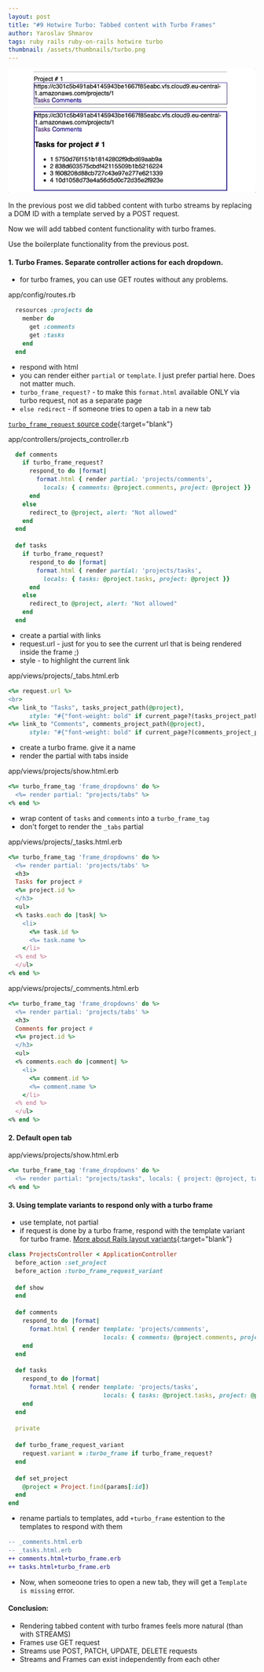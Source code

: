 ```yaml
---
layout: post
title: "#9 Hotwire Turbo: Tabbed content with Turbo Frames"
author: Yaroslav Shmarov
tags: ruby rails ruby-on-rails hotwire turbo
thumbnail: /assets/thumbnails/turbo.png
---
```


![turbo-frames-tabs](assets/images/turbo-frames-tabs.gif)

In the previous post we did tabbed content with turbo streams by replacing a DOM ID with a template served by a POST request.

Now we will add tabbed content functionality with turbo frames.

Use the boilerplate functionality from the previous post.

#### 1. Turbo Frames. Separate controller actions for each dropdown.

* for turbo frames, you can use GET routes without any problems.

app/config/routes.rb
```ruby
  resources :projects do
    member do
      get :comments
      get :tasks
    end
  end
```

* respond with html
* you can render either `partial` or `template`. I just prefer partial here. Does not matter much.
* `turbo_frame_request?` - to make this `format.html` available ONLY via turbo request, not as a separate page
* `else redirect` - if someone tries to open a tab in a new tab

[`turbo_frame_request` source code](https://github.com/hotwired/turbo-rails/blob/main/app/controllers/turbo/frames/frame_request.rb#L21){:target="blank"}

app/controllers/projects_controller.rb
```ruby
  def comments
    if turbo_frame_request?
      respond_to do |format|
        format.html { render partial: 'projects/comments',
          locals: { comments: @project.comments, project: @project }}
      end
    else
      redirect_to @project, alert: "Not allowed"
    end
  end

  def tasks
    if turbo_frame_request?
      respond_to do |format|
        format.html { render partial: 'projects/tasks',
          locals: { tasks: @project.tasks, project: @project }}
      end
    else
      redirect_to @project, alert: "Not allowed"
    end
  end
```

* create a partial with links
* request.url - just for you to see the current url that is being rendered inside the frame ;)
* style - to highlight the current link

app/views/projects/_tabs.html.erb
```ruby
<%= request.url %>
<br>
<%= link_to "Tasks", tasks_project_path(@project),
      style: "#{"font-weight: bold" if current_page?(tasks_project_path(@project))}" %>
<%= link_to "Comments", comments_project_path(@project),
      style: "#{"font-weight: bold" if current_page?(comments_project_path(@project))}" %>
```

* create a turbo frame. give it a name
* render the partial with tabs inside

app/views/projects/show.html.erb
```ruby
<%= turbo_frame_tag 'frame_dropdowns' do %>
  <%= render partial: "projects/tabs" %>
<% end %>
```

* wrap content of `tasks` and `comments` into a `turbo_frame_tag`
* don't forget to render the `_tabs` partial

app/views/projects/_tasks.html.erb
```ruby
<%= turbo_frame_tag 'frame_dropdowns' do %>
  <%= render partial: 'projects/tabs' %>
  <h3>
  Tasks for project #
  <%= project.id %>
  </h3>
  <ul>
  <% tasks.each do |task| %>
    <li>
      <%= task.id %>
      <%= task.name %>
    </li>
  <% end %>
  </ul>
<% end %>
```

app/views/projects/_comments.html.erb
```ruby
<%= turbo_frame_tag 'frame_dropdowns' do %>
  <%= render partial: 'projects/tabs' %>
  <h3>
  Comments for project #
  <%= project.id %>
  </h3>
  <ul>
  <% comments.each do |comment| %>
    <li>
      <%= comment.id %>
      <%= comment.name %>
    </li>
  <% end %>
  </ul>
<% end %>
```
#### 2. Default open tab

app/views/projects/show.html.erb
```ruby
<%= turbo_frame_tag 'frame_dropdowns' do %>
  <%= render partial: "projects/tasks", locals: { project: @project, tasks: @project.tasks } %>
<% end %>
```

#### 3. Using template variants to respond only with a turbo frame

* use template, not partial
* if request is done by a turbo frame, respond with the template variant for turbo frame. [More about Rails layout variants](https://guides.rubyonrails.org/layouts_and_rendering.html#the-variants-option){:target="blank"}

```ruby
class ProjectsController < ApplicationController
  before_action :set_project
  before_action :turbo_frame_request_variant

  def show
  end

  def comments
    respond_to do |format|
      format.html { render template: 'projects/comments', 
                           locals: { comments: @project.comments, project: @project }}
    end
  end

  def tasks
    respond_to do |format|
      format.html { render template: 'projects/tasks', 
                           locals: { tasks: @project.tasks, project: @project }}
    end
  end

  private

  def turbo_frame_request_variant
    request.variant = :turbo_frame if turbo_frame_request?
  end

  def set_project
    @project = Project.find(params[:id])
  end
end
```

* rename partials to templates, add `+turbo_frame` estention to the templates to respond with them
```diff
-- _comments.html.erb
-- _tasks.html.erb
++ comments.html+turbo_frame.erb
++ tasks.html+turbo_frame.erb
```

* Now, when someoone tries to open a new tab, they will get a `Template is missing` error.

#### Conclusion:

* Rendering tabbed content with turbo frames feels more natural (than with STREAMS)
* Frames use GET request
* Streams use POST, PATCH, UPDATE, DELETE requests
* Streams and Frames can exist independently from each other
